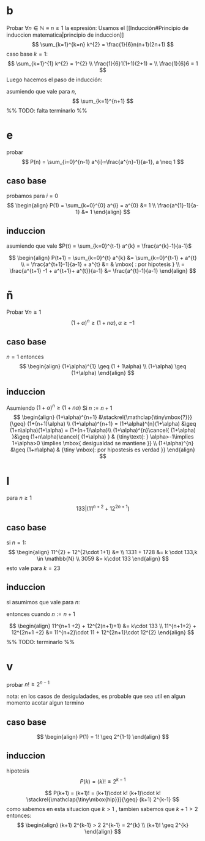 # b
Probar $\forall n \in \mathbb{N} \equiv n \geq 1$ la expresión:
Usamos el [[Inducción#Principio de induccion matematica|principio de induccion]]
$$
\sum_{k=1}^{k=n} k^{2} = \frac{1}{6}n(n+1)(2n+1)
$$
caso base $k=1$:
$$
\sum_{k=1}^{1} k^{2} = 1^{2} \\
\frac{1}{6}1(1+1)(2+1) = \\
\frac{1}{6}6 = 1
$$
Luego hacemos el paso de inducción:

asumiendo que vale para $n$, 
$$
\sum_{k=1}^{n+1}
$$
%% TODO: falta terminarlo %%

# e
probar
$$
P(n) = \sum_{i=0}^{n-1} a^{i}=\frac{a^{n}-1}{a-1}, a \neq 1
$$

## caso base
probamos para $i = 0$
$$
\begin{align}
P(1) = \sum_{k=0}^{0} a^{i} = a^{0} &= 1 \\
\frac{a^{1}-1}{a-1} &= 1
\end{align}
$$

## induccion
asumiendo que vale $P(t) = \sum_{k=0}^{t-1} a^{k} = \frac{a^{k}-1}{a-1}$

$$
\begin{align}
P(t+1) = \sum_{k=0}^{t} a^{k} &= \sum_{k=0}^{t-1} + a^{t}  \\
= \frac{a^{t+1}-1}{a-1} + a^{t} &=  & \mbox{ : por hipotesis } \\
= \frac{a^{t+1} -1 + a^{t+1}+ a^{t}}{a-1} &= \frac{a^{t}-1}{a-1}
\end{align}
$$


# ñ
Probar $\forall n \geq 1$ 
$$
(1+\alpha)^{n} \geq (1 +n \alpha), \alpha \geq -1
$$
## caso base
$n=1$
entonces
$$
\begin{align}
(1+\alpha)^{1} \geq (1 + 1\alpha) \\
(1+\alpha) \geq (1+\alpha)
\end{align}
$$

## induccion
Asumiendo $(1+\alpha)^{n}\geq(1+n\alpha)$
Si $n := n+1$
$$
\begin{align}
(1+\alpha)^{n+1} &\stackrel{\mathclap{\tiny\mbox{?}}}{\geq}  (1+(n+1)\alpha)  \\
(1+\alpha)^{n+1} = (1+\alpha)^{n}(1+\alpha) &\geq (1+n\alpha)(1+\alpha) = (1+(n+1)\alpha)\\
(1+\alpha)^{n}\cancel{ (1+\alpha)  }&\geq (1+n\alpha)\cancel{ (1+\alpha) }  & {\tiny\text{: } \alpha>-1\implies 1+\alpha>0 \implies \mbox{ desigualdad se mantiene }} \\
(1+\alpha)^{n} &\geq (1+n\alpha)  &  {\tiny \mbox{: por hipostesis es verdad }}
\end{align}
$$


# l
para $n\geq1$
$$
133 | (11^{n+2} + 12^{2n+1})
$$
## caso base
si $n=1$:
$$
\begin{align}
11^{2} + 12^{2\cdot 1+1} &= \\
1331 + 1728 &= k \cdot 133,k \in \mathbb{N} \\
3059 &= k\cdot 133 
\end{align}
$$
esto vale para $k=23$  
## induccion
si asumimos que vale para $n$:

entonces cuando $n := n+1$

$$
\begin{align}
11^{n+1 +2} + 12^{2(n+1)+1} &= k\cdot 133 \\
11^{n+1+2} + 12^{2n+1 +2} &= 11^{n+2}\cdot 11 + 12^{2n+1}\cdot 12^{2}
\end{align}
$$
%% TODO: terminarlo %%


# v
probar $n! \geq 2^{n-1}$

nota: en los casos de desiguladades, es probable que sea util 
en algun momento acotar algun termino

## caso base
$$
\begin{align}
P(1) = 1! \geq 2^{1-1}
\end{align}
$$

## induccion
hipotesis
$$
P(k) = (k)! \geq 2^{k-1}
$$

$$
P(k+1) = (k+1)! = (k+1)\cdot k!
(k+1)\cdot k! \stackrel{\mathclap{\tiny\mbox{hip}}}{\geq} (k+1) 2^{k-1}
$$
como sabemos en esta situacion que $k>1$
, tambien sabemos que $k+1>2$
entonces:
$$
\begin{align}
(k+1) 2^{k-1} > 2 2^{k-1} = 2^{k} \\
(k+1)! \geq 2^{k}
\end{align}
$$